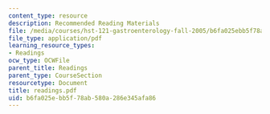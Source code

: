 ```yaml
---
content_type: resource
description: Recommended Reading Materials
file: /media/courses/hst-121-gastroenterology-fall-2005/b6fa025ebb5f78ab580a286e345afa86_readings.pdf
file_type: application/pdf
learning_resource_types:
- Readings
ocw_type: OCWFile
parent_title: Readings
parent_type: CourseSection
resourcetype: Document
title: readings.pdf
uid: b6fa025e-bb5f-78ab-580a-286e345afa86
---
```

